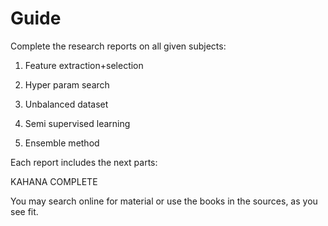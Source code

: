 # Guide

Complete the research reports on all given subjects:

1. Feature extraction+selection

1. Hyper param search

1. Unbalanced dataset

1. Semi supervised learning

1. Ensemble method

Each report includes the next parts:

KAHANA COMPLETE

You may search online for material or use the books in the sources, as you see fit.
